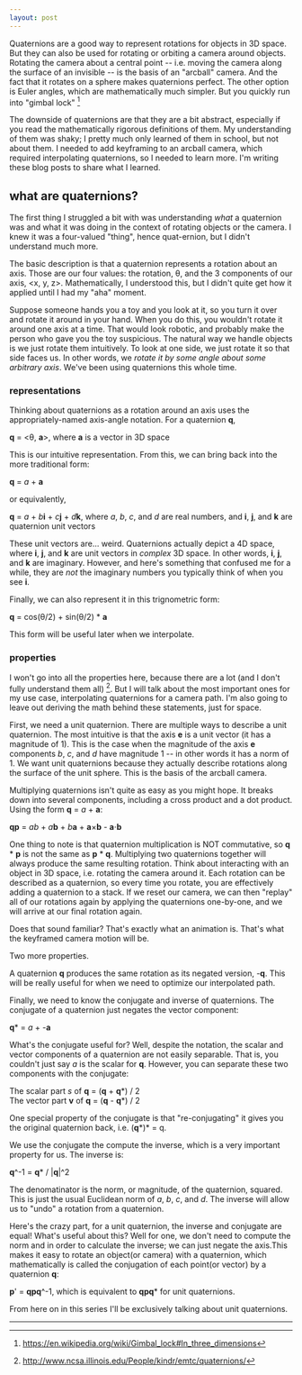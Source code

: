```yaml
---
layout: post
---
```


Quaternions are a good way to represent rotations for objects in 3D space. But
they can also be used for rotating or orbiting a camera around objects.
Rotating the camera about a central point -- i.e. moving the camera along the
surface of an invisible -- is the basis of an "arcball" camera. And the fact
that it rotates on a sphere makes quaternions perfect.  The other option is
Euler angles, which are mathematically much simpler. But you quickly run into
"gimbal lock" [^gimbal]

The downside of quaternions are that they are a bit abstract, especially if you
read the mathematically rigorous definitions of them.  My understanding of them
was shaky; I pretty much only learned of them in school, but not about them.  I
needed to add keyframing to an arcball camera, which required interpolating
quaternions, so I needed to learn more. I'm writing these blog posts to share
what I learned.

## what are quaternions?

The first thing I struggled a bit with was understanding _what_ a quaternion
was and what it was doing in the context of rotating objects or the camera. I
knew it was a four-valued "thing", hence quat-ernion, but I didn't understand
much more.

The basic description is that a quaternion represents a rotation about an axis.
Those are our four values: the rotation, θ, and the 3 components of our axis,
<x, y, z>. Mathematically, I understood this, but I didn't quite get how it
applied until I had my "aha" moment.

Suppose someone hands you a toy and you look at it, so you turn it over and
rotate it around in your hand. When you do this, you wouldn't rotate it around
one axis at a time. That would look robotic, and probably make the person who
gave you the toy suspicious. The natural way we handle objects is we just
rotate them intuitively. To look at one side, we just rotate it so that side
faces us. In other words, we _rotate it by some angle about some arbitrary
axis_. We've been using quaternions this whole time.

### representations

Thinking about quaternions as a rotation around an axis uses the appropriately-named axis-angle notation. For a quaternion **q**, 

**q** = <θ, **a**>, where **a** is a vector in 3D space

This is our intuitive representation. From this, we can bring back into the more traditional form:

**q** = _a_ + **a**

or equivalently,

**q** = _a_ + _b_**i** + _c_**j** + _d_**k**, where _a_, _b_, _c_, and _d_ are
real numbers, and **i**, **j**, and **k** are quaternion unit vectors

These unit vectors are... weird. Quaternions actually depict a 4D space, where
**i**, **j**, and **k** are unit vectors in _complex_ 3D space. In other words,
**i**, **j**, and **k** are imaginary. However, and here's something that
confused me for a while, they are _not_ the imaginary numbers you typically
think of when you see **i**.

Finally, we can also represent it in this trignometric form:

**q** = cos(θ/2) + sin(θ/2) \* **a**

This form will be useful later when we interpolate.

### properties

I won't go into all the properties here, because there are a lot (and I don't
fully understand them all) [^props]. But I will talk about the most important ones for
my use case, interpolating quaternions for a camera path. I'm also going to
leave out deriving the math behind these statements, just for space.

First, we need a unit quaternion.  There are multiple ways to describe a unit
quaternion. The most intuitive is that the axis **e** is a unit vector (it has
a magnitude of 1).  This is the case when the magnitude of the axis **e**
components _b_, _c_, and _d_ have magnitude 1 -- in other words it has a norm
of 1. We want unit quaternions because they actually describe rotations along
the surface of the unit sphere. This is the basis of the arcball camera.

Multiplying quaternions isn't quite as easy as you might hope. It breaks down
into several components, including a cross product and a dot product. Using the
form **q** = _a_ + **a**:

**qp** = _ab_ + _a_**b** + _b_**a** + **a**×**b** - **a**⋅**b**

One thing to note is that quaternion multiplication is NOT commutative, so
**q** \* **p** is not the same as **p** \* **q**. Multiplying two quaternions
together will always produce the same resulting rotation. Think about
interacting with an object in 3D space, i.e. rotating the camera around it.
Each rotation can be described as a quaternion, so every time you rotate, you
are effectively adding a quaternion to a stack. If we reset our camera, we can
then "replay" all of our rotations again by applying the quaternions
one-by-one, and we will arrive at our final rotation again.

Does that sound familiar? That's exactly what an animation is. That's what the
keyframed camera motion will be.

Two more properties.

A quaternion **q** produces the same rotation as its negated version, -**q**.
This will be really useful for when we need to optimize our interpolated path.

Finally, we need to know the conjugate and inverse of quaternions. The conjugate of a quaternion just negates the vector component:

**q**\* = _a_ + -**a**

What's the conjugate useful for? Well, despite the notation, the scalar and
vector components of a quaternion are not easily separable. That is, you
couldn't just say _a_ is the scalar for **q**. However, you can separate these
two components with the conjugate:

The scalar part _s_ of **q** = (**q** + **q**\*) / 2  
The vector part **v** of **q** = (**q** - **q**\*) / 2

One special property of the conjugate is that "re-conjugating" it gives you the
original quaternion back, i.e. (**q**\*)\* = q.

We use the conjugate the compute the inverse, which is a very important
property for us. The inverse is:

**q**^-1 = **q**\* / |**q**|^2

The denomatinator is the norm, or magnitude, of the quaternion, squared. This
is just the usual Euclidean norm of _a_, _b_, _c_, and _d_. The inverse will
allow us to "undo" a rotation from a quaternion.

Here's the crazy part, for a unit quaternion, the inverse and conjugate are
equal! What's useful about this? Well for one, we don't need to compute the
norm and in order to calculate the inverse; we can just negate the axis.This
makes it easy to rotate an object(or camera) with a quaternion, which
mathematically is called the conjugation of each point(or vector) by a
quaternion **q**:

**p**' = **qpq**^-1, which is equivalent to **qpq**\* for unit quaternions.

From here on in this series I'll be exclusively talking about unit quaternions.

---

[^props]: http://www.ncsa.illinois.edu/People/kindr/emtc/quaternions/
[^gimbal]: https://en.wikipedia.org/wiki/Gimbal_lock#In_three_dimensions
